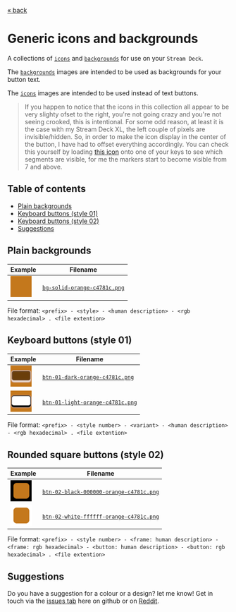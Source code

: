 [&laquo; back](../README.md)

# Generic icons and backgrounds

A collections of [`icons`](images/icons/) and [`backgrounds`](images/backgrounds/) for use on your `Stream Deck`.

The [`backgrounds`](images/backgrounds/) images are intended to be used as backgrounds for your button text.

The [`icons`](images/icons/) images are intended to be used instead of text buttons.

> If you happen to notice that the icons in this collection all appear to be very slighty ofset to the right, you're not going crazy and you're not seeing crooked, this is intentional. For some odd reason, at least it is the case with my Stream Deck XL, the left couple of pixels are invisible/hidden. So, in order to make the icon display in the center of the button, I have had to offset everything accordingly. You can check this yourself by loading <a href="./images/icons/stream-deck-button-analyser-left.png">this icon</a> onto one of your keys to see which segments are visible, for me the markers start to become visible from 7 and above.

## Table of contents

- [Plain backgrounds](#plain-backgrounds)
- [Keyboard buttons (style 01)](#keyboard-buttons-style-01)
- [Keyboard buttons (style 02)](#keyboard-buttons-style-02)
- [Suggestions](#suggestions)

## Plain backgrounds

| Example | Filename |
| ------- | -------- |
| <img src="./images/backgrounds/bg-solid-orange-c4781c.png" alt="" width="48" />  | [`bg-solid-orange-c4781c.png`](./images/backgrounds/bg-solid-orange-c4781c.png) |

File format: `<prefix> - <style> - <human description> - <rgb hexadecimal> . <file extention>`

## Keyboard buttons (style 01)

| Example | Filename |
| ------- | -------- |
| <img src="./images/backgrounds/btn-01-dark-orange-c4781c.png" alt="" width="48" />  | [`btn-01-dark-orange-c4781c.png`](./images/backgrounds/btn-01-dark-orange-c4781c.png) |
| <img src="./images/backgrounds/btn-01-light-orange-c4781c.png" alt="" width="48" />   | [`btn-01-light-orange-c4781c.png`](./images/backgrounds/btn-01-light-orange-c4781c.png) |

File format: `<prefix> - <style number> - <variant> - <human description> - <rgb hexadecimal> . <file extention>`

## Rounded square buttons (style 02)

| Example | Filename |
| ------- | -------- |
| <img src="./images/backgrounds/btn-02-black-000000-orange-c4781c.png" alt="" width="48" />  | [`btn-02-black-000000-orange-c4781c.png`](./images/backgrounds/btn-02-black-000000-orange-c4781c.png) |
| <img src="./images/backgrounds/btn-02-white-ffffff-orange-c4781c.png" alt="" width="48" />   | [`btn-02-white-ffffff-orange-c4781c.png`](./images/backgrounds/btn-02-white-ffffff-orange-c4781c.png) |

File format: `<prefix> - <style number> - <frame: human description> - <frame: rgb hexadecimal> - <button: human description> - <button: rgb hexadecimal> . <file extention>`

## Suggestions

Do you have a suggestion for a colour or a design? let me know! Get in touch via the <a href="https://github.com/JustaDevOnTheMove/StreamDeckProfiles/issues" target="_blank">issues tab</a> here on github or on [Reddit](https://www.reddit.com/user/JustaDevOnTheMove/).
